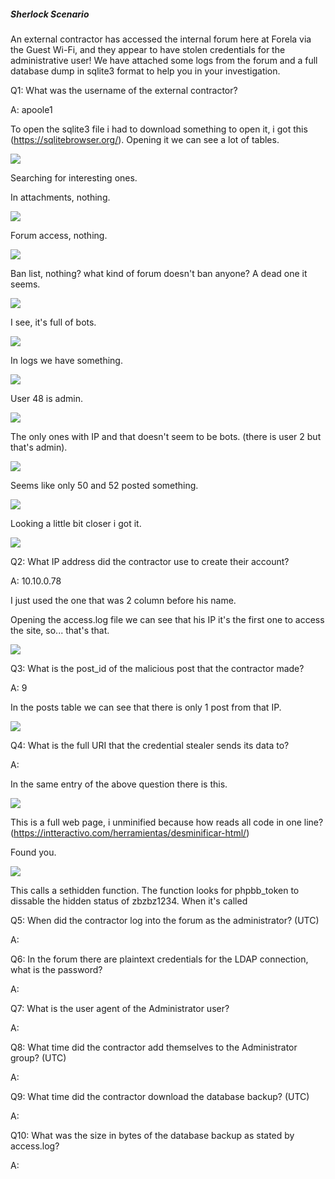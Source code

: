 
##### Sherlock Scenario

An external contractor has accessed the internal forum here at Forela via the Guest Wi-Fi, and they appear to have stolen credentials for the administrative user! We have attached some logs from the forum and a full database dump in sqlite3 format to help you in your investigation.



Q1: What was the username of the external contractor?

A: apoole1

To open the sqlite3 file i had to download something to open it, i got this (https://sqlitebrowser.org/).
Opening it we can see a lot of tables.

![](../../Img/Pasted%20image%2020250509162952.png)

Searching for interesting ones.

In attachments, nothing.

![](../../Img/Pasted%20image%2020250509163102.png)

Forum access, nothing.

![](../../Img/Pasted%20image%2020250509163130.png)

Ban list, nothing? what kind of forum doesn't ban anyone?
A dead one it seems.

![](../../Img/Pasted%20image%2020250509163237.png)

I see, it's full of bots.

![](../../Img/Pasted%20image%2020250509163309.png)

In logs we have something.

![](../../Img/Pasted%20image%2020250509163400.png)

User 48 is admin.

![](../../Img/Pasted%20image%2020250509163426.png)

The only ones with IP and that doesn't seem to be bots. (there is user 2 but that's admin).

![](../../Img/Pasted%20image%2020250509163539.png)

Seems like only 50 and 52 posted something.

![](../../Img/Pasted%20image%2020250509163818.png)

Looking a little bit closer i got it.

![](../../Img/Pasted%20image%2020250509164716.png)

Q2: What IP address did the contractor use to create their account?

A: 10.10.0.78

I just used the one that was 2 column before his name. 

Opening the access.log file we can see that his IP it's the first one to access the site, so... that's that.

![](../../Img/Pasted%20image%2020250509170311.png)

Q3: What is the post_id of the malicious post that the contractor made?

A: 9

In the posts table we can see that there is only 1 post from that IP.

![](../../Img/Pasted%20image%2020250509170450.png)

Q4: What is the full URI that the credential stealer sends its data to?

A: 

In the same entry of the above question there is this.

![](../../Img/Pasted%20image%2020250509171051.png)

This is a full web page, i unminified because how reads all code in one line? (https://intteractivo.com/herramientas/desminificar-html/)

Found you.

![](../../Img/Pasted%20image%2020250509171215.png)

This calls a sethidden function.
The function looks for phpbb_token to dissable the hidden status of zbzbz1234. When it's called 

Q5: When did the contractor log into the forum as the administrator? (UTC)

A: 

Q6: In the forum there are plaintext credentials for the LDAP connection, what is the password?

A: 

Q7: What is the user agent of the Administrator user?

A: 

Q8: What time did the contractor add themselves to the Administrator group? (UTC)

A: 

Q9: What time did the contractor download the database backup? (UTC)

A: 

Q10: What was the size in bytes of the database backup as stated by access.log?

A: 

